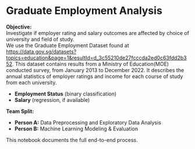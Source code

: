 # Graduate Employment Analysis

**Objective:**  
Investigate if employer rating and salary outcomes are affected by choice of university and field of study.  
We use the Graduate Employment Dataset found at https://data.gov.sg/datasets?topics=education&page=1&resultId=d_3c55210de27fcccda2ed0c63fdd2b352.
This dataset contains results from a Ministry of Education(MOE) conducted survey, from January 2013 to December 2022.
It describes the annual statistics of employer ratings and income for each course of study from each university.

- **Employment Status** (binary classification)
- **Salary** (regression, if available)

**Team Split:**  
- **Person A:** Data Preprocessing and Exploratory Data Analysis  
- **Person B:** Machine Learning Modeling & Evaluation

This notebook documents the full end-to-end process.
